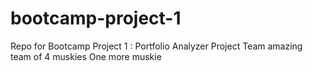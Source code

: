 # bootcamp-project-1
Repo for Bootcamp Project 1 : Portfolio Analyzer
Project Team amazing team of 4 muskies
One more muskie

